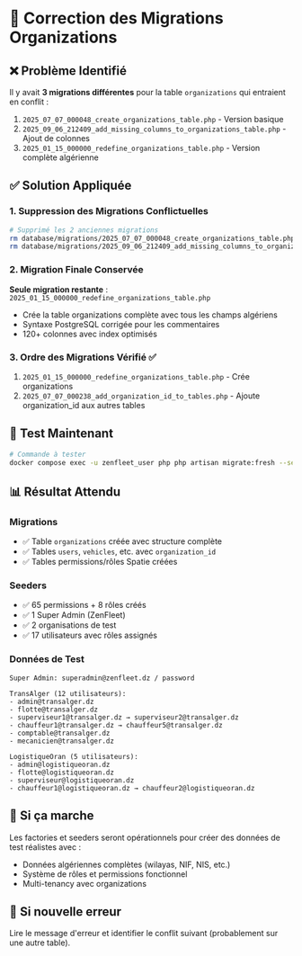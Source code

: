 # 🔧 Correction des Migrations Organizations

## ❌ Problème Identifié
Il y avait **3 migrations différentes** pour la table `organizations` qui entraient en conflit :

1. `2025_07_07_000048_create_organizations_table.php` - Version basique
2. `2025_09_06_212409_add_missing_columns_to_organizations_table.php` - Ajout de colonnes
3. `2025_01_15_000000_redefine_organizations_table.php` - Version complète algérienne

## ✅ Solution Appliquée

### 1. Suppression des Migrations Conflictuelles
```bash
# Supprimé les 2 anciennes migrations
rm database/migrations/2025_07_07_000048_create_organizations_table.php
rm database/migrations/2025_09_06_212409_add_missing_columns_to_organizations_table.php
```

### 2. Migration Finale Conservée
**Seule migration restante** : `2025_01_15_000000_redefine_organizations_table.php`
- Crée la table organizations complète avec tous les champs algériens
- Syntaxe PostgreSQL corrigée pour les commentaires
- 120+ colonnes avec index optimisés

### 3. Ordre des Migrations Vérifié ✅
1. `2025_01_15_000000_redefine_organizations_table.php` - Crée organizations
2. `2025_07_07_000238_add_organization_id_to_tables.php` - Ajoute organization_id aux autres tables

## 🚀 Test Maintenant

```bash
# Commande à tester
docker compose exec -u zenfleet_user php php artisan migrate:fresh --seed
```

## 📊 Résultat Attendu

### Migrations
- ✅ Table `organizations` créée avec structure complète
- ✅ Tables `users`, `vehicles`, etc. avec `organization_id`
- ✅ Tables permissions/rôles Spatie créées

### Seeders
- ✅ 65 permissions + 8 rôles créés
- ✅ 1 Super Admin (ZenFleet)
- ✅ 2 organisations de test
- ✅ 17 utilisateurs avec rôles assignés

### Données de Test
```
Super Admin: superadmin@zenfleet.dz / password

TransAlger (12 utilisateurs):
- admin@transalger.dz
- flotte@transalger.dz
- superviseur1@transalger.dz → superviseur2@transalger.dz
- chauffeur1@transalger.dz → chauffeur5@transalger.dz
- comptable@transalger.dz
- mecanicien@transalger.dz

LogistiqueOran (5 utilisateurs):
- admin@logistiqueoran.dz
- flotte@logistiqueoran.dz
- superviseur@logistiqueoran.dz
- chauffeur1@logistiqueoran.dz → chauffeur2@logistiqueoran.dz
```

## 🎯 Si ça marche
Les factories et seeders seront opérationnels pour créer des données de test réalistes avec :
- Données algériennes complètes (wilayas, NIF, NIS, etc.)
- Système de rôles et permissions fonctionnel
- Multi-tenancy avec organizations

## 🔄 Si nouvelle erreur
Lire le message d'erreur et identifier le conflit suivant (probablement sur une autre table).